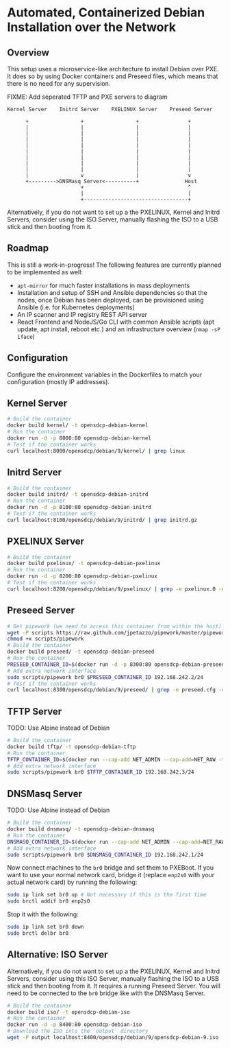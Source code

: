 # Automated, Containerized Debian Installation over the Network

## Overview

This setup uses a microservice-like architecture to install Debian over PXE. It does so by using Docker containers and Preseed files, which means that there is no need for any supervision.

FIXME: Add seperated TFTP and PXE servers to diagram

```text
Kernel Server    Initrd Server    PXELINUX Server    Preseed Server

      +                 +                 +                +
      |                 |                 |                |
      |                 |                 |                |
      |                 |                 |                |
      |                 |                 |                |
      |                 |                 |                |
      |                 |                 |                |
      |                 |                 |                |
      |                 |                 |                |
      |                 v                 |                v
      +--------->DNSMasq Server<----------+               Host
                        +                                  ^
                        |                                  |
                        +----------------------------------+
```

Alternatively, if you do not want to set up a the PXELINUX, Kernel and Initrd Servers, consider using the ISO Server, manually flashing the ISO to a USB stick and then booting from it.

## Roadmap

This is still a work-in-progress! The following features are currently planned to be implemented as well:

* `apt-mirror` for much faster installations in mass deployments
* Installation and setup of SSH and Ansible dependencies so that the nodes, once Debian has been deployed, can be provisioned using Ansible (i.e. for Kubernetes deployments)
* An IP scanner and IP registry REST API server
* React Frontend and NodeJS/Go CLI with common Ansible scripts (apt update, apt install, reboot etc.) and an infrastructure overview (`nmap -sP iface`)

## Configuration

Configure the environment variables in the Dockerfiles to match your configuration (mostly IP addresses).

## Kernel Server

```bash
# Build the container
docker build kernel/ -t opensdcp-debian-kernel
# Run the container
docker run -d -p 8000:80 opensdcp-debian-kernel
# Test if the container works
curl localhost:8000/opensdcp/debian/9/kernel/ | grep linux
```

## Initrd Server

```bash
# Build the container
docker build initrd/ -t opensdcp-debian-initrd
# Run the container
docker run -d -p 8100:80 opensdcp-debian-initrd
# Test if the container works
curl localhost:8100/opensdcp/debian/9/initrd/ | grep initrd.gz
```

## PXELINUX Server

```bash
# Build the container
docker build pxelinux/ -t opensdcp-debian-pxelinux
# Run the container
docker run -d -p 8200:80 opensdcp-debian-pxelinux
# Test if the container works
curl localhost:8200/opensdcp/debian/9/pxelinux/ | grep -e pxelinux.0 -e bootnetx64.efi -e boot-screens -e grub
```

## Preseed Server

```bash
# Get pipework (we need to access this container from within the host)
wget -P scripts https://raw.github.com/jpetazzo/pipework/master/pipework
chmod +x scripts/pipework
# Build the container
docker build preseed/ -t opensdcp-debian-preseed
# Run the container
PRESEED_CONTAINER_ID=$(docker run -d -p 8300:80 opensdcp-debian-preseed)
# Add extra network interface
sudo scripts/pipework br0 $PRESEED_CONTAINER_ID 192.168.242.2/24
# Test if the container works
curl localhost:8300/opensdcp/debian/9/preseed/ | grep -e preseed.cfg -e post-install.sh
```

## TFTP Server

TODO: Use Alpine instead of Debian

```bash
# Build the container
docker build tftp/ -t opensdcp-debian-tftp
# Run the container
TFTP_CONTAINER_ID=$(docker run --cap-add NET_ADMIN --cap-add=NET_RAW -td -p 69:69 opensdcp-debian-tftp)
# Add extra network interface
sudo scripts/pipework br0 $TFTP_CONTAINER_ID 192.168.242.3/24
```

## DNSMasq Server

TODO: Use Alpine instead of Debian

```bash
# Build the container
docker build dnsmasq/ -t opensdcp-debian-dnsmasq
# Run the container
DNSMASQ_CONTAINER_ID=$(docker run --cap-add NET_ADMIN --cap-add=NET_RAW -d -p 54:53 opensdcp-debian-dnsmasq)
# Add extra network interface
sudo scripts/pipework br0 $DNSMASQ_CONTAINER_ID 192.168.242.1/24
```

Now connect machines to the `br0` bridge and set them to PXEBoot. If you want to use your normal network card, bridge it (replace `enp2s0` with your actual network card) by running the following:

```bash
sudo ip link set br0 up # Not necessary if this is the first time
sudo brctl addif br0 enp2s0
```

Stop it with the following:

```bash
sudo ip link set br0 down
sudo brctl delbr br0
```

## Alternative: ISO Server

Alternatively, if you do not want to set up a the PXELINUX, Kernel and Initrd Servers, consider using this ISO Server, manually flashing the ISO to a USB stick and then booting from it. It requires a running Preseed Server. You will need to be connected to the `br0` bridge like with the DNSMasq Server.

```bash
# Build the container
docker build iso/ -t opensdcp-debian-iso
# Run the container
docker run -d -p 8400:80 opensdcp-debian-iso
# Download the ISO into the `output` directory
wget -P output localhost:8400/opensdcp/debian/9/opensdcp-debian-9.iso
```
